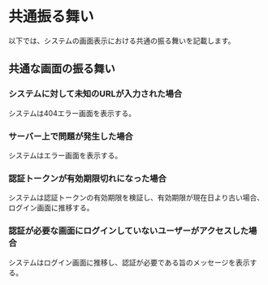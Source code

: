 # 共通振る舞い

以下では、システムの画面表示における共通の振る舞いを記載します。

## 共通な画面の振る舞い

### システムに対して未知のURLが入力された場合

システムは404エラー画面を表示する。

### サーバー上で問題が発生した場合

システムはエラー画面を表示する。

### 認証トークンが有効期限切れになった場合

システムは認証トークンの有効期限を検証し、有効期限が現在日より古い場合、ログイン画面に推移する。

### 認証が必要な画面にログインしていないユーザーがアクセスした場合

システムはログイン画面に推移し、認証が必要である旨のメッセージを表示する。